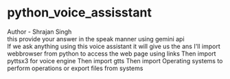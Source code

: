 # python_voice_assisstant
Author - Shrajan Singh
<br>
 this provide your answer in the speak manner using gemini api 
 <br>
 If we ask anything using this voice assistant it will give us the ans 
 I'll import webbrowser from python to access the web page using links 
 Then import pyttsx3 for voice engine 
 Then import gtts
 Then import Operating systems to perform operations  or export files from systems
 
